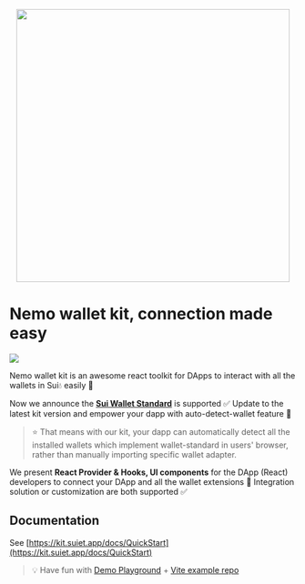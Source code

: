 <p align="center"><a href="https://www.nemoprotocol.com/">
<img width="480" src="/assets/LogoWithSlogen.png"/>
</a></p>

# Nemo wallet kit, connection made easy

<a href="https://github.com/wallet-standard/wallet-standard">
  <img src="https://badgen.net/badge/wallet-standard/supported/green" />
</a>

Nemo wallet kit is an awesome react toolkit for DApps to interact with all the wallets in Sui💧 easily 🥳

Now we announce the **[Sui Wallet Standard](https://github.com/MystenLabs/sui/tree/main/sdk/wallet-adapter/wallet-standard)** is supported ✅ Update to the latest kit version and empower your dapp with auto-detect-wallet feature 🥳 

> ⭐️ That means with our kit, your dapp can automatically detect all the installed wallets which implement wallet-standard in users' browser, rather than manually importing specific wallet adapter.

We present **React Provider & Hooks, UI components** for the DApp (React) developers to connect your DApp and all the wallet extensions 🔗 Integration solution or customization are both supported ✅

## Documentation

See [https://kit.suiet.app/docs/QuickStart](https://kit.suiet.app/docs/QuickStart)

> 💡 Have fun with [Demo Playground](https://www.nemoprotocol.com/#/wallet-kit) + [Vite example repo](https://github.com/suiet/wallet-kit/tree/main/examples/with-vite) 
